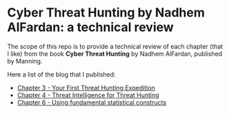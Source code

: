 # Cyber Threat Hunting by Nadhem AlFardan: a technical review
The scope of this repo is to provide a technical review of each chapter (that I like) from the book **Cyber Threat Hunting** by Nadhem AlFardan, published by Manning.

Here a list of the blog that I published:
* [Chapter 3 - Your First Threat Hunting Expedition](https://lucavauda.bearblog.dev/my-first-threat-hunting-expedition/)
* [Chapter 4 - Threat Intelligence for Threat Hunting](https://lucavauda.bearblog.dev/threat-intel-4-threat-hunt/)
* [Chapter 6 - Using fundamental statistical constructs](https://lucavauda.bearblog.dev/statistical-constructs-or-how-i-learned-to-use-the-standard-deviation/)


